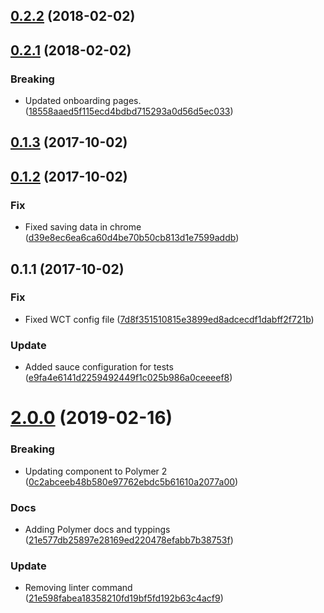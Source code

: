 <a name="0.2.2"></a>
## [0.2.2](https://github.com/advanced-rest-client/arc-onboarding/compare/0.2.1...0.2.2) (2018-02-02)




<a name="0.2.1"></a>
## [0.2.1](https://github.com/advanced-rest-client/arc-onboarding/compare/0.1.3...0.2.1) (2018-02-02)


### Breaking

* Updated onboarding pages. ([18558aaed5f115ecd4bdbd715293a0d56d5ec033](https://github.com/advanced-rest-client/arc-onboarding/commit/18558aaed5f115ecd4bdbd715293a0d56d5ec033))



<a name="0.1.3"></a>
## [0.1.3](https://github.com/advanced-rest-client/arc-onboarding/compare/0.1.2...0.1.3) (2017-10-02)




<a name="0.1.2"></a>
## [0.1.2](https://github.com/advanced-rest-client/arc-onboarding/compare/0.1.1...0.1.2) (2017-10-02)


### Fix

* Fixed saving data in chrome ([d39e8ec6ea6ca60d4be70b50cb813d1e7599addb](https://github.com/advanced-rest-client/arc-onboarding/commit/d39e8ec6ea6ca60d4be70b50cb813d1e7599addb))



<a name="0.1.1"></a>
## 0.1.1 (2017-10-02)


### Fix

* Fixed WCT config file ([7d8f351510815e3899ed8adcecdf1dabff2f721b](https://github.com/advanced-rest-client/arc-onboarding/commit/7d8f351510815e3899ed8adcecdf1dabff2f721b))

### Update

* Added sauce configuration for tests ([e9fa4e6141d2259492449f1c025b986a0ceeeef8](https://github.com/advanced-rest-client/arc-onboarding/commit/e9fa4e6141d2259492449f1c025b986a0ceeeef8))



# [2.0.0](https://github.com/advanced-rest-client/arc-onboarding/compare/0.2.1...2.0.0) (2019-02-16)


### Breaking

* Updating component to Polymer 2 ([0c2abceeb48b580e97762ebdc5b61610a2077a00](https://github.com/advanced-rest-client/arc-onboarding/commit/0c2abceeb48b580e97762ebdc5b61610a2077a00))

### Docs

* Adding Polymer docs and typpings ([21e577db25897e28169ed220478efabb7b38753f](https://github.com/advanced-rest-client/arc-onboarding/commit/21e577db25897e28169ed220478efabb7b38753f))

### Update

* Removing linter command ([21e598fabea18358210fd19bf5fd192b63c4acf9](https://github.com/advanced-rest-client/arc-onboarding/commit/21e598fabea18358210fd19bf5fd192b63c4acf9))



